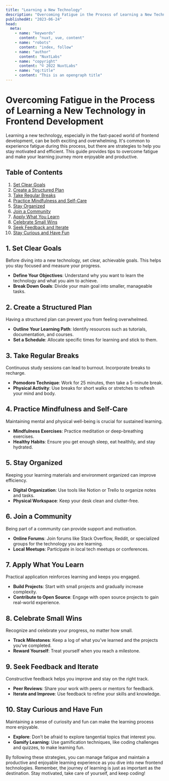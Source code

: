```yaml
---
title: "Learning a New Technology"
description: "Overcoming Fatigue in the Process of Learning a New Technology in Frontend Development"
publishedAt: "2023-06-24"
head:
  meta:
    - name: "keywords"
      content: "nuxt, vue, content"
    - name: "robots"
      content: "index, follow"
    - name: "author"
      content: "NuxtLabs"
    - name: "copyright"
      content: "© 2022 NuxtLabs"
    - name: "og:title"
    - content: "This is an opengraph title"
---
```


# Overcoming Fatigue in the Process of Learning a New Technology in Frontend Development

Learning a new technology, especially in the fast-paced world of frontend development, can be both exciting and overwhelming. It's common to experience fatigue during this process, but there are strategies to help you stay motivated and efficient. This guide provides tips to overcome fatigue and make your learning journey more enjoyable and productive.

## Table of Contents

1. [Set Clear Goals](#set-clear-goals)
2. [Create a Structured Plan](#create-a-structured-plan)
3. [Take Regular Breaks](#take-regular-breaks)
4. [Practice Mindfulness and Self-Care](#practice-mindfulness-and-self-care)
5. [Stay Organized](#stay-organized)
6. [Join a Community](#join-a-community)
7. [Apply What You Learn](#apply-what-you-learn)
8. [Celebrate Small Wins](#celebrate-small-wins)
9. [Seek Feedback and Iterate](#seek-feedback-and-iterate)
10. [Stay Curious and Have Fun](#stay-curious-and-have-fun)

## 1. Set Clear Goals

Before diving into a new technology, set clear, achievable goals. This helps you stay focused and measure your progress.

- **Define Your Objectives**: Understand why you want to learn the technology and what you aim to achieve.
- **Break Down Goals**: Divide your main goal into smaller, manageable tasks.

## 2. Create a Structured Plan

Having a structured plan can prevent you from feeling overwhelmed.

- **Outline Your Learning Path**: Identify resources such as tutorials, documentation, and courses.
- **Set a Schedule**: Allocate specific times for learning and stick to them.

## 3. Take Regular Breaks

Continuous study sessions can lead to burnout. Incorporate breaks to recharge.

- **Pomodoro Technique**: Work for 25 minutes, then take a 5-minute break.
- **Physical Activity**: Use breaks for short walks or stretches to refresh your mind and body.

## 4. Practice Mindfulness and Self-Care

Maintaining mental and physical well-being is crucial for sustained learning.

- **Mindfulness Exercises**: Practice meditation or deep-breathing exercises.
- **Healthy Habits**: Ensure you get enough sleep, eat healthily, and stay hydrated.

## 5. Stay Organized

Keeping your learning materials and environment organized can improve efficiency.

- **Digital Organization**: Use tools like Notion or Trello to organize notes and tasks.
- **Physical Workspace**: Keep your desk clean and clutter-free.

## 6. Join a Community

Being part of a community can provide support and motivation.

- **Online Forums**: Join forums like Stack Overflow, Reddit, or specialized groups for the technology you are learning.
- **Local Meetups**: Participate in local tech meetups or conferences.

## 7. Apply What You Learn

Practical application reinforces learning and keeps you engaged.

- **Build Projects**: Start with small projects and gradually increase complexity.
- **Contribute to Open Source**: Engage with open source projects to gain real-world experience.

## 8. Celebrate Small Wins

Recognize and celebrate your progress, no matter how small.

- **Track Milestones**: Keep a log of what you’ve learned and the projects you’ve completed.
- **Reward Yourself**: Treat yourself when you reach a milestone.

## 9. Seek Feedback and Iterate

Constructive feedback helps you improve and stay on the right track.

- **Peer Reviews**: Share your work with peers or mentors for feedback.
- **Iterate and Improve**: Use feedback to refine your skills and knowledge.

## 10. Stay Curious and Have Fun

Maintaining a sense of curiosity and fun can make the learning process more enjoyable.

- **Explore**: Don’t be afraid to explore tangential topics that interest you.
- **Gamify Learning**: Use gamification techniques, like coding challenges and quizzes, to make learning fun.

By following these strategies, you can manage fatigue and maintain a productive and enjoyable learning experience as you dive into new frontend technologies. Remember, the journey of learning is just as important as the destination. Stay motivated, take care of yourself, and keep coding!
